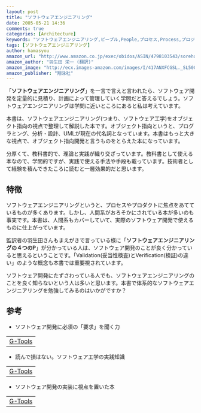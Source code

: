 ```yaml
---
layout: post
title: "ソフトウェアエンジニアリング"
date: 2005-05-21 14:36
comments: true
categories: [Architecture]
keywords: "ソフトウェアエンジニアリング,ピープル,People,プロセス,Process,プロジェクト,Project,プロダクト,Product"
tags: [ソフトウェアエンジニアリング]
author: hamasyou
amazon_url: "http://www.amazon.co.jp/exec/obidos/ASIN/4798103543/sorehabooks-22/250-6551846-1997067?%5Fencoding=UTF8&camp=247&link%5Fcode=xm2"
amazon_author: "羽生田 栄一 (翻訳)"
amazon_image: "http://ecx.images-amazon.com/images/I/417ANXFCGSL._SL500_AA300_.jpg"
amazon_publisher: "翔泳社"
---
```


「<strong>ソフトウェアエンジニアリング</strong>」を一言で言えと言われたら、ソフトウェア開発を定量的に見積り、計画によって管理していく学問だと答えるでしょう。ソフトウェアエンジニアリングは学問に近いところにあると私は考えています。

本書は、ソフトウェアエンジニアリング(つまり、ソフトウェア工学)をオブジェクト指向の視点で整理して解説した本です。オブジェクト指向というと、プログラミング、分析・設計、UMLが現在の代名詞となっています。本書はもっと大きな視点で、オブジェクト指向開発と言うものをとらえた本になっています。

分厚くて、教科書的で、理論と実践が織り交ざっています。教科書として使える本なので、学問的ですが、実践で使える手法や手段も載っています。技術者として経験を積んできたころに読むと一層効果的だと思います。


<!-- more -->

<h2>特徴</h2>

ソフトウェアエンジニアリングというと、プロセスやプロダクトに焦点をあてているものが多くあります。しかし、人間系がおろそかにされている本が多いのも事実です。本書は、人間系もカバーしていて、実際のソフトウェア開発で使えるものに仕上がっています。

<a href="http://hamasyou.com/images/software_engineering/mindmap_big.gif" rel="external nofollow"></a>

監訳者の羽生田さんもまえがきで言っている様に「<strong>ソフトウェアエンジニアリングの４つのP</strong>」が分かっている人は、ソフトウェア開発のことが良く分かっていると思えるということです。「Validation(妥当性検査)とVerification(検証)の違い」のような概念も本書では重要視されています。

ソフトウェア開発にたずさわっている人でも、ソフトウェアエンジニアリングのことを良く知らないという人は多いと思います。本書で体系的なソフトウェアエンジニアリングを勉強してみるのはいかがですか？

<h2>参考</h2>

+ ソフトウェア開発に必須の「要求」を聞く力
<div class="rakuten"><table width=400 border="0" cellpadding="5"><tr><td colspan="2"  class="g-tools_title"><a href="http://www.amazon.co.jp/exec/obidos/ASIN/4775302876/sorehabooks-22/" rel="external nofollow">G-Tools</a></font></td></tr></table></div>

+ 読んで損はない。ソフトウェア工学の実践知識
<div class="rakuten"><table width=400 border="0" cellpadding="5"><tr><td colspan="2"  class="g-tools_title"><a href="http://www.amazon.co.jp/exec/obidos/ASIN/4817161485/sorehabooks-22/" rel="external nofollow">G-Tools</a></font></td></tr></table></div>

+ ソフトウェア開発の実装に視点を置いた本
<div class="rakuten"><table width=400 border="0" cellpadding="5"><tr><td colspan="2"  class="g-tools_title"><a href="http://www.amazon.co.jp/exec/obidos/ASIN/4797323361/sorehabooks-22/" rel="external nofollow">G-Tools</a></font></td></tr></table></div>





